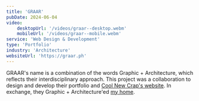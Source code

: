 ```yaml
---
title: 'GRAAR'
pubDate: 2024-06-04
video:
    desktopUrl: '/videos/graar--desktop.webm'
    mobileUrl: '/videos/graar--mobile.webm'
service: 'Web Design & Development'
type: 'Portfolio'
industry: 'Architecture'
websiteUrl: 'https://graar.ph'
---
```


GRAAR's name is a combination of the words Graphic + Architecture, which reflects their interdisciplinary approach. This project was a collaboration to design and develop their portfolio and <a href="https://kaidostudio.pages.dev/projects/coolnewcrap/" target="_blank">Cool New Crap's website</a>. In exchange, they Graphic + Architecture'ed <a href="https://graar.ph/post/casa-c/" target="_blank">my home</a>.